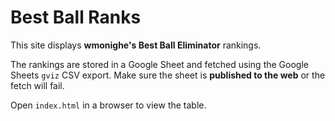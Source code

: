 # Best Ball Ranks

This site displays **wmonighe's Best Ball Eliminator** rankings.

The rankings are stored in a Google Sheet and fetched using the Google Sheets
`gviz` CSV export. Make sure the sheet is **published to the web** or the fetch
will fail.

Open `index.html` in a browser to view the table.
